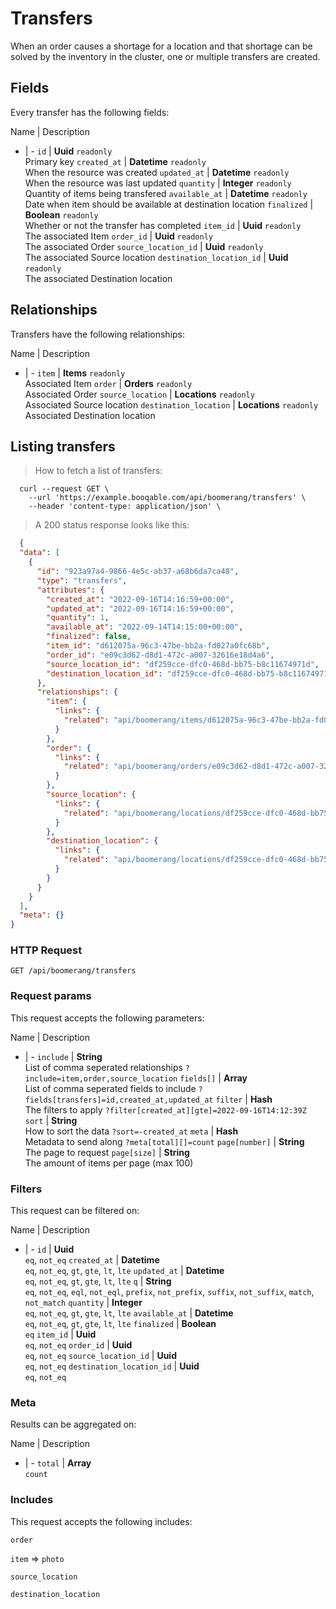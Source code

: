 # Transfers

When an order causes a shortage for a location and that shortage can be solved by the inventory in the cluster, one or multiple transfers are created.

## Fields
Every transfer has the following fields:

Name | Description
- | -
`id` | **Uuid** `readonly`<br>Primary key
`created_at` | **Datetime** `readonly`<br>When the resource was created
`updated_at` | **Datetime** `readonly`<br>When the resource was last updated
`quantity` | **Integer** `readonly`<br>Quantity of items being transfered
`available_at` | **Datetime** `readonly`<br>Date when item should be available at destination location
`finalized` | **Boolean** `readonly`<br>Whether or not the transfer has completed
`item_id` | **Uuid** `readonly`<br>The associated Item
`order_id` | **Uuid** `readonly`<br>The associated Order
`source_location_id` | **Uuid** `readonly`<br>The associated Source location
`destination_location_id` | **Uuid** `readonly`<br>The associated Destination location


## Relationships
Transfers have the following relationships:

Name | Description
- | -
`item` | **Items** `readonly`<br>Associated Item
`order` | **Orders** `readonly`<br>Associated Order
`source_location` | **Locations** `readonly`<br>Associated Source location
`destination_location` | **Locations** `readonly`<br>Associated Destination location


## Listing transfers



> How to fetch a list of transfers:

```shell
  curl --request GET \
    --url 'https://example.booqable.com/api/boomerang/transfers' \
    --header 'content-type: application/json' \
```

> A 200 status response looks like this:

```json
  {
  "data": [
    {
      "id": "923a97a4-9866-4e5c-ab37-a68b6da7ca48",
      "type": "transfers",
      "attributes": {
        "created_at": "2022-09-16T14:16:59+00:00",
        "updated_at": "2022-09-16T14:16:59+00:00",
        "quantity": 1,
        "available_at": "2022-09-14T14:15:00+00:00",
        "finalized": false,
        "item_id": "d612075a-96c3-47be-bb2a-fd027a0fc68b",
        "order_id": "e09c3d62-d8d1-472c-a007-32616e18d4a6",
        "source_location_id": "df259cce-dfc0-468d-bb75-b8c11674971d",
        "destination_location_id": "df259cce-dfc0-468d-bb75-b8c11674971d"
      },
      "relationships": {
        "item": {
          "links": {
            "related": "api/boomerang/items/d612075a-96c3-47be-bb2a-fd027a0fc68b"
          }
        },
        "order": {
          "links": {
            "related": "api/boomerang/orders/e09c3d62-d8d1-472c-a007-32616e18d4a6"
          }
        },
        "source_location": {
          "links": {
            "related": "api/boomerang/locations/df259cce-dfc0-468d-bb75-b8c11674971d"
          }
        },
        "destination_location": {
          "links": {
            "related": "api/boomerang/locations/df259cce-dfc0-468d-bb75-b8c11674971d"
          }
        }
      }
    }
  ],
  "meta": {}
}
```

### HTTP Request

`GET /api/boomerang/transfers`

### Request params

This request accepts the following parameters:

Name | Description
- | -
`include` | **String** <br>List of comma seperated relationships `?include=item,order,source_location`
`fields[]` | **Array** <br>List of comma seperated fields to include `?fields[transfers]=id,created_at,updated_at`
`filter` | **Hash** <br>The filters to apply `?filter[created_at][gte]=2022-09-16T14:12:39Z`
`sort` | **String** <br>How to sort the data `?sort=-created_at`
`meta` | **Hash** <br>Metadata to send along `?meta[total][]=count`
`page[number]` | **String** <br>The page to request
`page[size]` | **String** <br>The amount of items per page (max 100)


### Filters

This request can be filtered on:

Name | Description
- | -
`id` | **Uuid** <br>`eq`, `not_eq`
`created_at` | **Datetime** <br>`eq`, `not_eq`, `gt`, `gte`, `lt`, `lte`
`updated_at` | **Datetime** <br>`eq`, `not_eq`, `gt`, `gte`, `lt`, `lte`
`q` | **String** <br>`eq`, `not_eq`, `eql`, `not_eql`, `prefix`, `not_prefix`, `suffix`, `not_suffix`, `match`, `not_match`
`quantity` | **Integer** <br>`eq`, `not_eq`, `gt`, `gte`, `lt`, `lte`
`available_at` | **Datetime** <br>`eq`, `not_eq`, `gt`, `gte`, `lt`, `lte`
`finalized` | **Boolean** <br>`eq`
`item_id` | **Uuid** <br>`eq`, `not_eq`
`order_id` | **Uuid** <br>`eq`, `not_eq`
`source_location_id` | **Uuid** <br>`eq`, `not_eq`
`destination_location_id` | **Uuid** <br>`eq`, `not_eq`


### Meta

Results can be aggregated on:

Name | Description
- | -
`total` | **Array** <br>`count`


### Includes

This request accepts the following includes:

`order`


`item` => 
`photo`




`source_location`


`destination_location`





